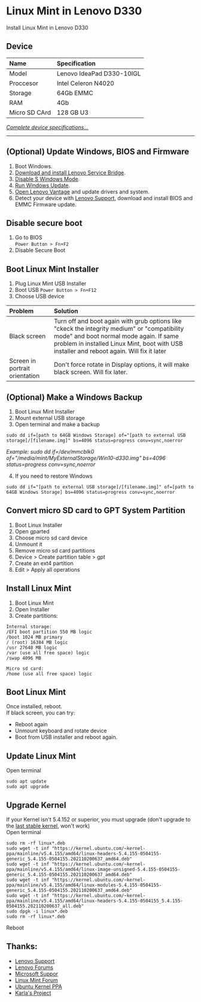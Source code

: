 # Linux Mint in Lenovo D330
Install Linux Mint in Lenovo D330

## Device

| Name | Specification |
| :--- | :--- |
| Model | Lenovo IdeaPad D330-10IGL |
| Proccesor | Intel Celeron N4020 |
| Storage | 64Gb EMMC |
| RAM | 4Gb |
| Micro SD CArd | 128 GB U3 |

[*Complete device specifications...*](completedevicespecifications.md)

---

## (Optional) Update Windows, BIOS and Firmware
1. Boot Windows.
2. [Download and install Lenovo Service Bridge](https://support.lenovo.com/solutions/ht104055).
3. [Disable S Windows Mode](https://support.microsoft.com/en-us/windows/switching-out-of-s-mode-in-windows-4f56d9be-99ec-6983-119f-031bfb28a307).
4. [Run Windows Update](https://support.microsoft.com/en-us/windows/update-windows-3c5ae7fc-9fb6-9af1-1984-b5e0412c556a#WindowsVersion=Windows_10).
5. [Open Lenovo Vantage](https://www.microsoft.com/p/lenovo-vantage/9wzdncrfj4mv?rtc=1&activetab=pivot:overviewtab) and update drivers and system.
7. Detect your device with [Lenovo Support](https://support.lenovo.com/solutions/ht104055), download and install BIOS and EMMC Firmware update.

## Disable secure boot
1. Go to BIOS <br>
`Power Button > Fn+F2`
2. Disable Secure Boot

## Boot Linux Mint Installer
1. Plug Linux Mint USB Installer
2. Boot USB 
`Power Button > Fn+F12`
3. Choose USB device

| Problem | Solution |
| :--- | :----------- |
| Black screen | Turn off and boot again with grub options like "ckeck the integrity medium" or "compatibility mode" and boot normal mode again. If same problem in installed Linux Mint, boot with USB installer and reboot again. Will fix it later |
| Screen in portrait orientation | Don't force rotate in Display options, it will make black screen. Will fix later. |

## (Optional) Make a Windows Backup
1. Boot Linux Mint Installer
2. Mount external USB storage 
3. Open terminal and make a backup<br>
```
sudo dd if=[path to 64GB Windows Storage] of="[path to external USB storage]/[filename.img]" bs=4096 status=progress conv=sync,noerror
```
*Example: sudo dd if=/dev/mmcblk0 of="/media/mint/MyExternalStorage/Win10-d330.img" bs=4096 status=progress conv=sync,noerror*

4. If you need to restore Windows<br>
```
sudo dd if="[path to external USB storage]/[filename.img]" of=[path to 64GB Windows Storage] bs=4096 status=progress conv=sync,noerror
```

## Convert micro SD card to GPT System Partition
1. Boot Linux Installer
2. Open gparted
3. Choose micro sd card device
4. Unmount it
5. Remove micro sd card partitions
6. Device > Create partition table > gpt
7. Create an ext4 partition
8. Edit > Apply all operations

## Install Linux Mint
1. Boot Linux Mint
2. Open Installer
3. Create partitions:
```
Internal storage:
/EFI boot partition 550 MB logic
/boot 1024 MB primary
/ (root) 16384 MB logic
/usr 27648 MB logic
/var (use all free space) logic
/swap 4096 MB

Micro sd card:
/home (use all free space) logic
```

## Boot Linux Mint
Once installed, reboot.<br>
If black screen, you can try:
* Reboot again
* Unmount keyboard and rotate device
* Boot from USB installer and reboot again.

## Update Linux Mint
Open terminal
```
sudo apt update
sudo apt upgrade
```

## Upgrade Kernel
If your Kernel isn't 5.4.152 or superior, you must upgrade (don't upgrade to the [last stable kernel](https://www.kernel.org/), won't work)<br>
Open terminal
```
sudo rm -rf linux*.deb
sudo wget -t inf "https://kernel.ubuntu.com/~kernel-ppa/mainline/v5.4.155/amd64/linux-headers-5.4.155-0504155-generic_5.4.155-0504155.202110200637_amd64.deb"
sudo wget -t inf "https://kernel.ubuntu.com/~kernel-ppa/mainline/v5.4.155/amd64/linux-image-unsigned-5.4.155-0504155-generic_5.4.155-0504155.202110200637_amd64.deb"
sudo wget -t inf "https://kernel.ubuntu.com/~kernel-ppa/mainline/v5.4.155/amd64/linux-modules-5.4.155-0504155-generic_5.4.155-0504155.202110200637_amd64.deb"
sudo wget -t inf "https://kernel.ubuntu.com/~kernel-ppa/mainline/v5.4.155/amd64/linux-headers-5.4.155-0504155_5.4.155-0504155.202110200637_all.deb"
sudo dpgk -i linux*.deb
sudo rm -rf linux*.deb
```
Reboot

## Thanks:
- [Lenovo Support](https://support.lenovo.com)
- [Lenovo Forums](https://forums.lenovo.com/t5/Ubuntu/Linux-on-Ideapad-D330/m-p/4296738)
- [Microsoft Suppor](https://support.microsoft.com)
- [Linux Mint Forum](https://forums.linuxmint.com)
- [Ubuntu Kernel PPA](https://kernel.ubuntu.com/~kernel-ppa/mainline/)
- [Karla's Project](https://youtu.be/vFA-phErf9o)
